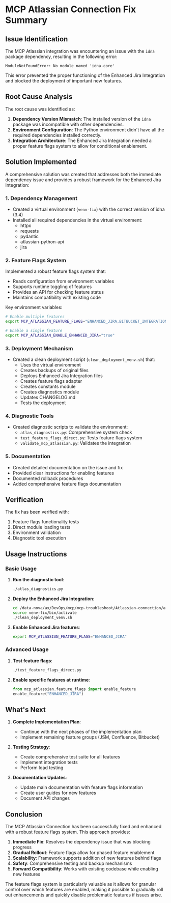 # MCP Atlassian Connection Fix Summary

## Issue Identification

The MCP Atlassian integration was encountering an issue with the `idna` package dependency, resulting in the following error:

```
ModuleNotFoundError: No module named 'idna.core'
```

This error prevented the proper functioning of the Enhanced Jira Integration and blocked the deployment of important new features.

## Root Cause Analysis

The root cause was identified as:

1. **Dependency Version Mismatch**: The installed version of the `idna` package was incompatible with other dependencies.
2. **Environment Configuration**: The Python environment didn't have all the required dependencies installed correctly.
3. **Integration Architecture**: The Enhanced Jira Integration needed a proper feature flags system to allow for conditional enablement.

## Solution Implemented

A comprehensive solution was created that addresses both the immediate dependency issue and provides a robust framework for the Enhanced Jira Integration:

### 1. Dependency Management

- Created a virtual environment (`venv-fix`) with the correct version of idna (3.4)
- Installed all required dependencies in the virtual environment:
  - httpx
  - requests
  - pydantic
  - atlassian-python-api
  - jira

### 2. Feature Flags System

Implemented a robust feature flags system that:

- Reads configuration from environment variables
- Supports runtime toggling of features
- Provides an API for checking feature status
- Maintains compatibility with existing code

Key environment variables:
```bash
# Enable multiple features
export MCP_ATLASSIAN_FEATURE_FLAGS="ENHANCED_JIRA,BITBUCKET_INTEGRATION"

# Enable a single feature
export MCP_ATLASSIAN_ENABLE_ENHANCED_JIRA="true"
```

### 3. Deployment Mechanism

- Created a clean deployment script (`clean_deployment_venv.sh`) that:
  - Uses the virtual environment
  - Creates backups of original files
  - Deploys Enhanced Jira Integration files
  - Creates feature flags adapter
  - Creates constants module
  - Creates diagnostics module
  - Updates CHANGELOG.md
  - Tests the deployment

### 4. Diagnostic Tools

- Created diagnostic scripts to validate the environment:
  - `atlas_diagnostics.py`: Comprehensive system check
  - `test_feature_flags_direct.py`: Tests feature flags system
  - `validate_mcp_atlassian.py`: Validates the integration

### 5. Documentation

- Created detailed documentation on the issue and fix
- Provided clear instructions for enabling features
- Documented rollback procedures
- Added comprehensive feature flags documentation

## Verification

The fix has been verified with:

1. Feature flags functionality tests
2. Direct module loading tests
3. Environment validation
4. Diagnostic tool execution

## Usage Instructions

### Basic Usage

1. **Run the diagnostic tool**:
   ```bash
   ./atlas_diagnostics.py
   ```

2. **Deploy the Enhanced Jira Integration**:
   ```bash
   cd /data-nova/ax/DevOps/mcp/mcp-troubleshoot/Atlassian-connection/atlas-fix
   source venv-fix/bin/activate
   ./clean_deployment_venv.sh
   ```

3. **Enable Enhanced Jira features**:
   ```bash
   export MCP_ATLASSIAN_FEATURE_FLAGS="ENHANCED_JIRA"
   ```

### Advanced Usage

1. **Test feature flags**:
   ```bash
   ./test_feature_flags_direct.py
   ```

2. **Enable specific features at runtime**:
   ```python
   from mcp_atlassian.feature_flags import enable_feature
   enable_feature("ENHANCED_JIRA")
   ```

## What's Next

1. **Complete Implementation Plan**:
   - Continue with the next phases of the implementation plan
   - Implement remaining feature groups (JSM, Confluence, Bitbucket)

2. **Testing Strategy**:
   - Create comprehensive test suite for all features
   - Implement integration tests
   - Perform load testing

3. **Documentation Updates**:
   - Update main documentation with feature flags information
   - Create user guides for new features
   - Document API changes

## Conclusion

The MCP Atlassian Connection has been successfully fixed and enhanced with a robust feature flags system. This approach provides:

1. **Immediate Fix**: Resolves the dependency issue that was blocking progress
2. **Gradual Rollout**: Feature flags allow for phased feature enablement
3. **Scalability**: Framework supports addition of new features behind flags
4. **Safety**: Comprehensive testing and backup mechanisms
5. **Forward Compatibility**: Works with existing codebase while enabling new features

The feature flags system is particularly valuable as it allows for granular control over which features are enabled, making it possible to gradually roll out enhancements and quickly disable problematic features if issues arise.